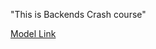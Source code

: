 "This is Backends Crash course"


[Model Link](https://app.eraser.io/workspace/qCBGPB0NpvSAjvnw1xe5?origin=)
